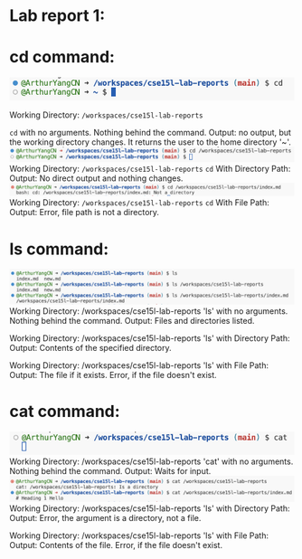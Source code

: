 # Lab report 1:

# cd command:

![Image](cd.png)

Working Directory: `/workspaces/cse15l-lab-reports`

`cd` with no arguments. Nothing behind the command.
Output: no output, but the working directory changes. It returns the user to the home directory '~'.
![Image](cd2.png)
Working Directory: `/workspaces/cse15l-lab-reports`
`cd` With Directory Path:
Output: No direct output and nothing changes.
![Image](cd3.png)
Working Directory: `/workspaces/cse15l-lab-reports`
`cd` With File Path:
Output: Error, file path is not a directory.

# ls command:

![Image](ls.png)
Working Directory: /workspaces/cse15l-lab-reports
'ls' with no arguments. Nothing behind the command.
Output: Files and directories listed.

Working Directory: /workspaces/cse15l-lab-reports
'ls' with Directory Path:
Output: Contents of the specified directory.

Working Directory: /workspaces/cse15l-lab-reports
'ls' with File Path:
Output: The file if it exists. Error, if the file doesn't exist.


# cat command:
![Image](cat1.png)
Working Directory: /workspaces/cse15l-lab-reports
'cat' with no arguments. Nothing behind the command.
Output: Waits for input.
![Image](cat2.png)
Working Directory: /workspaces/cse15l-lab-reports
'ls' with Directory Path:
Output: Error, the argument is a directory, not a file.

Working Directory: /workspaces/cse15l-lab-reports
'ls' with File Path:
Output: Contents of the file. Error, if the file doesn't exist.

